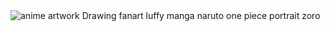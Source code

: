 <div class="ImageElement-root-kir ImageElement-loaded-icR SingleImage-fullWidth-pEj"><img src="https://mir-s3-cdn-cf.behance.net/project_modules/1400/134273145673245.62a234c09c6c5.jpg" srcset="https://mir-s3-cdn-cf.behance.net/project_modules/disp/134273145673245.62a234c09c6c5.jpg 600w,https://mir-s3-cdn-cf.behance.net/project_modules/max_1200/134273145673245.62a234c09c6c5.jpg 1200w,https://mir-s3-cdn-cf.behance.net/project_modules/1400_opt_1/134273145673245.62a234c09c6c5.jpg 1400w,https://mir-s3-cdn-cf.behance.net/project_modules/fs/134273145673245.62a234c09c6c5.jpg 1920w,https://mir-s3-cdn-cf.behance.net/project_modules/2800_opt_1/134273145673245.62a234c09c6c5.jpg 2800w," alt="anime artwork Drawing  fanart luffy manga naruto one piece portrait zoro" loading="lazy" class="ImageElement-image-SRv ImageElement-blockPointerEvents-Rkg"><!----></div>
